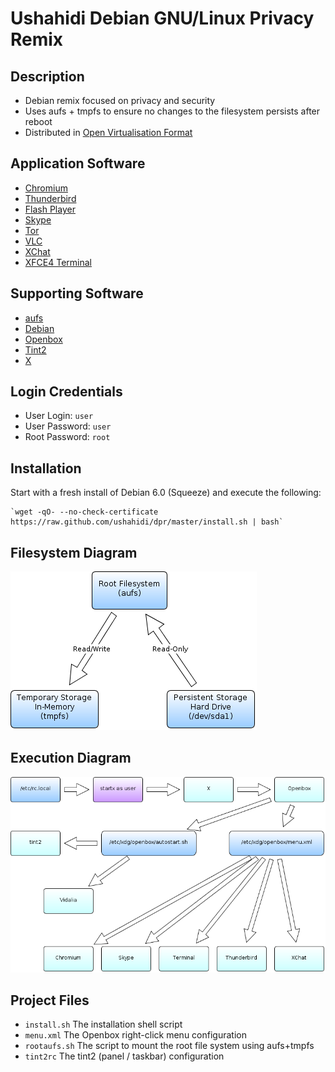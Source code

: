 # Ushahidi Debian GNU/Linux Privacy Remix

## Description

* Debian remix focused on privacy and security
* Uses aufs + tmpfs to ensure no changes to the filesystem persists after reboot
* Distributed in [Open Virtualisation Format](http://www.dmtf.org/standards/ovf)

## Application Software

* [Chromium](http://www.chromium.org/)
* [Thunderbird](http://www.mozilla.org/thunderbird/)
* [Flash Player](http://www.adobe.com/products/flashplayer.html)
* [Skype](http://www.skype.com/)
* [Tor](https://www.torproject.org/)
* [VLC](http://www.videolan.org/vlc/)
* [XChat](http://xchat.org/)
* [XFCE4 Terminal](http://www.xfce.org/projects/terminal)

## Supporting Software

* [aufs](http://aufs.sourceforge.net/)
* [Debian](http://www.debian.org/)
* [Openbox](http://openbox.org/)
* [Tint2](http://code.google.com/p/tint2/)
* [X](http://www.x.org/)

## Login Credentials

* User Login: `user`
* User Password: `user`
* Root Password: `root`

## Installation

Start with a fresh install of Debian 6.0 (Squeeze) and execute the following:

    `wget -qO- --no-check-certificate https://raw.github.com/ushahidi/dpr/master/install.sh | bash`

## Filesystem Diagram

![Filesystem Diagram](https://github.com/ushahidi/dpr/raw/master/doc/filesystem.png)

## Execution Diagram

![Execution Diagram](https://github.com/ushahidi/dpr/raw/master/doc/execution.png)

## Project Files

* `install.sh` The installation shell script
* `menu.xml` The Openbox right-click menu configuration
* `rootaufs.sh` The script to mount the root file system using aufs+tmpfs
* `tint2rc` The tint2 (panel / taskbar) configuration